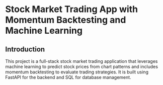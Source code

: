 # Stock Market Trading App with Momentum Backtesting and Machine Learning

## Introduction

This project is a full-stack stock market trading application that leverages machine learning to predict stock prices from chart patterns and includes momentum backtesting to evaluate trading strategies. It is built using FastAPI for the backend and SQL for database management.
